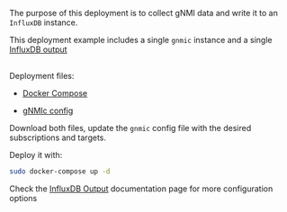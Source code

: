 The purpose of this deployment is to collect gNMI data and write it to an `InfluxDB` instance.

This deployment example includes a single `gnmic` instance and a single [InfluxDB output](../../../user_guide/outputs/influxdb_output.md)

<div class="mxgraph" style="max-width:100%;border:1px solid transparent;margin:0 auto; display:block;" data-mxgraph="{&quot;page&quot;:12,&quot;zoom&quot;:1.4,&quot;highlight&quot;:&quot;#0000ff&quot;,&quot;nav&quot;:true,&quot;check-visible-state&quot;:true,&quot;resize&quot;:true,&quot;url&quot;:&quot;https://raw.githubusercontent.com/openconfig/gnmic/diagrams/diagrams/single_instance_influxdb.drawio&quot;}"></div>

<script type="text/javascript" src="https://cdn.jsdelivr.net/gh/hellt/drawio-js@main/embed2.js?&fetch=https%3A%2F%2Fraw.githubusercontent.com%2Fkarimra%2Fgnmic%2Fdiagrams%2Fsingle_instance_influxdb.drawio" async></script>

Deployment files:

- [Docker Compose](https://github.com/openconfig/gnmic/blob/main/examples/deployments/1.single-instance/3.influxdb-output/docker-compose/docker-compose.yaml)

- [gNMIc config](https://github.com/openconfig/gnmic/blob/main/examples/deployments/1.single-instance/3.influxdb-output/docker-compose/gnmic1.yaml)

Download both files, update the `gnmic` config file with the desired subscriptions and targets.

Deploy it with:

```bash
sudo docker-compose up -d
```

Check the [InfluxDB Output](../../../user_guide/outputs/influxdb_output.md) documentation page for more configuration options
